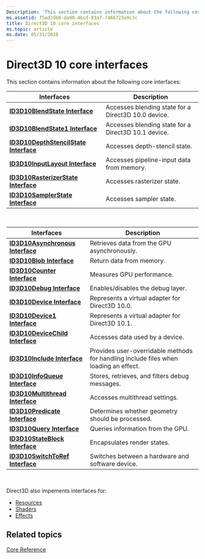 ```yaml
---
Description: 'This section contains information about the following core interfaces:'
ms.assetid: f5ad2db8-da90-4bcd-83a7-7466723a9c3c
title: Direct3D 10 core interfaces
ms.topic: article
ms.date: 05/31/2018
---
```


# Direct3D 10 core interfaces

This section contains information about the following core interfaces:



| Interfaces                                                           | Description                                         |
|----------------------------------------------------------------------|-----------------------------------------------------|
| [**ID3D10BlendState Interface**](/windows/desktop/api/D3D10/nn-d3d10-id3d10blendstate)               | Accesses blending state for a Direct3D 10.0 device. |
| [**ID3D10BlendState1 Interface**](/windows/desktop/api/D3D10_1/nn-d3d10_1-id3d10blendstate1)             | Accesses blending state for a Direct3D 10.1 device. |
| [**ID3D10DepthStencilState Interface**](/windows/desktop/api/D3D10/nn-d3d10-id3d10depthstencilstate) | Accesses depth-stencil state.                       |
| [**ID3D10InputLayout Interface**](/windows/win32/api/d3d10/nn-d3d10-id3d10inputlayout)             | Accesses pipeline-input data from memory.           |
| [**ID3D10RasterizerState Interface**](/windows/desktop/api/D3D10/nn-d3d10-id3d10rasterizerstate)     | Accesses rasterizer state.                          |
| [**ID3D10SamplerState Interface**](/windows/desktop/api/D3D10/nn-d3d10-id3d10samplerstate)           | Accesses sampler state.                             |



 



| Interfaces                                                 | Description                                                                          |
|------------------------------------------------------------|--------------------------------------------------------------------------------------|
| [**ID3D10Asynchronous Interface**](/windows/desktop/api/D3D10/nn-d3d10-id3d10asynchronous) | Retrieves data from the GPU asynchronously.                                          |
| [**ID3D10Blob Interface**](/windows/desktop/api/D3DCommon/nn-d3dcommon-id3d10blob)                 | Return data from memory.                                                             |
| [**ID3D10Counter Interface**](/windows/desktop/api/D3D10/nn-d3d10-id3d10counter)           | Measures GPU performance.                                                            |
| [**ID3D10Debug Interface**](/windows/desktop/api/D3D10SDKLayers/nn-d3d10sdklayers-id3d10debug)               | Enables/disables the debug layer.                                                    |
| [**ID3D10Device Interface**](/windows/desktop/api/D3D10/nn-d3d10-id3d10device)             | Represents a virtual adapter for Direct3D 10.0.                                      |
| [**ID3D10Device1 Interface**](/windows/desktop/api/D3D10_1/nn-d3d10_1-id3d10device1)           | Represents a virtual adapter for Direct3D 10.1.                                      |
| [**ID3D10DeviceChild Interface**](/windows/desktop/api/D3D10/nn-d3d10-id3d10devicechild)   | Accesses data used by a device.                                                      |
| [**ID3D10Include Interface**](/previous-versions/windows/desktop/legacy/bb173775(v=vs.85))           | Provides user-overridable methods for handling include files when loading an effect. |
| [**ID3D10InfoQueue Interface**](/windows/desktop/api/D3D10SDKLayers/nn-d3d10sdklayers-id3d10infoqueue)       | Stores, retrieves, and filters debug messages.                                       |
| [**ID3D10Multithread Interface**](/windows/desktop/api/D3D10/nn-d3d10-id3d10multithread)   | Accesses multithread settings.                                                       |
| [**ID3D10Predicate Interface**](/windows/win32/api/d3d10/nn-d3d10-id3d10predicate)       | Determines whether geometry should be processed.                                     |
| [**ID3D10Query Interface**](/windows/desktop/api/D3D10/nn-d3d10-id3d10query)               | Queries information from the GPU.                                                    |
| [**ID3D10StateBlock Interface**](/windows/desktop/api/d3d10effect/nn-d3d10effect-id3d10stateblock)     | Encapsulates render states.                                                          |
| [**ID3D10SwitchToRef Interface**](/windows/desktop/api/D3D10SDKLayers/nn-d3d10sdklayers-id3d10switchtoref)   | Switches between a hardware and software device.                                     |



 

Direct3D also impements interfaces for:

-   [Resources](d3d10-graphics-reference-resource-interfaces.md)
-   [Shaders](d3d10-graphics-reference-d3d10-shader-interfaces.md)
-   [Effects](d3d10-graphics-reference-effect-interfaces.md)

## Related topics

<dl> <dt>

[Core Reference](d3d10-graphics-reference-d3d10-core.md)
</dt> </dl>

 

 
